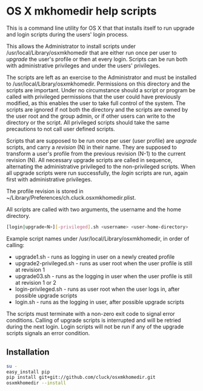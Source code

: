 # OS X mkhomedir help scripts

This is a command line utility for OS X that that installs itself to run
upgrade and login scripts during the users' login process.

This allows the Administrator to install scripts under
/usr/local/Library/osxmkhomedir that are either run once per user to *upgrade*
the user's profile or then at every login. Scripts can be run both with
administrative privileges and under the users' privileges.

The scripts are left as an exercise to the Administrator and must be installed
to /usr/local/Library/osxmkhomedir.  Permissions on this directory and the
scripts are important. Under no circumstance should a script or program be
called with privileged permissions that the user could have previously modified,
as this enables the user to take full control of the system. The scripts are
ignored if not both the directory and the scripts are owned by the user root
and the group admin, or if other users can write to the directory or the
script. All privileged scripts should take the same precautions to not call
user defined scripts.

Scripts that are supposed to be run once per user (user profile) are *upgrade*
scripts, and carry a *revision* (N) in their name. They are supposed to
transform a user's profile from the previous revision (N-1) to the current
revision (N).  All necessary upgrade scripts are called in sequence,
alternating the administrative privileged to the non-privileged scripts.
When all upgrade scripts were run successfully, the *login* scripts are run,
again first with administrative privileges.

The profile revision is stored in ~/Library/Preferences/ch.cluck.osxmkhomedir.plist.

All scripts are called with two arguments, the username and the home directory.
```sh
[login|upgrade<N>][-privileged].sh <username> <user-home-directory>
```

Example script names under /usr/local/Library/osxmkhomedir, in order of calling:
* upgrade1.sh - runs as logging in user on a newly created profile
* upgrade2-privileged.sh - runs as user root when the user profile is still at revision 1
* upgrade03.sh - runs as the logging in user when the user profile is still at revision 1 or 2
* login-privileged.sh - runs as user root when the user logs in, after possible upgrade scripts
* login.sh - runs as the logging in user, after possible upgrade scripts

The scripts must terminate with a non-zero exit code to signal error
conditions.  Calling of upgrade scripts is interrupted and will be retried
during the next login. Login scripts will not be run if any of the upgrade
scripts signals an error condition.


## Installation

```sh
su -
easy_install pip
pip install git+git://github.com/cluck/osxmkhomedir.git
osxmkhomedir --install
```

